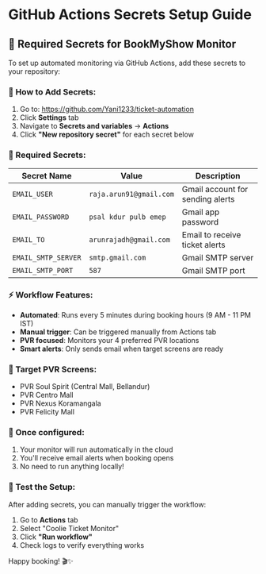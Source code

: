 # GitHub Actions Secrets Setup Guide

## 🔐 Required Secrets for BookMyShow Monitor

To set up automated monitoring via GitHub Actions, add these secrets to your repository:

### 📍 How to Add Secrets:
1. Go to: https://github.com/Yani1233/ticket-automation
2. Click **Settings** tab
3. Navigate to **Secrets and variables** → **Actions**
4. Click **"New repository secret"** for each secret below

### 🔑 Required Secrets:

| Secret Name | Value | Description |
|-------------|-------|-------------|
| `EMAIL_USER` | `raja.arun91@gmail.com` | Gmail account for sending alerts |
| `EMAIL_PASSWORD` | `psal kdur pulb emep` | Gmail app password |
| `EMAIL_TO` | `arunrajadh@gmail.com` | Email to receive ticket alerts |
| `EMAIL_SMTP_SERVER` | `smtp.gmail.com` | Gmail SMTP server |
| `EMAIL_SMTP_PORT` | `587` | Gmail SMTP port |

### ⚡ Workflow Features:
- **Automated**: Runs every 5 minutes during booking hours (9 AM - 11 PM IST)
- **Manual trigger**: Can be triggered manually from Actions tab
- **PVR focused**: Monitors your 4 preferred PVR locations
- **Smart alerts**: Only sends email when target screens are ready

### 🎯 Target PVR Screens:
- PVR Soul Spirit (Central Mall, Bellandur)
- PVR Centro Mall
- PVR Nexus Koramangala  
- PVR Felicity Mall

### 🚀 Once configured:
1. Your monitor will run automatically in the cloud
2. You'll receive email alerts when booking opens
3. No need to run anything locally!

### 🧪 Test the Setup:
After adding secrets, you can manually trigger the workflow:
1. Go to **Actions** tab
2. Select "Coolie Ticket Monitor"
3. Click **"Run workflow"**
4. Check logs to verify everything works

Happy booking! 🎬✨
